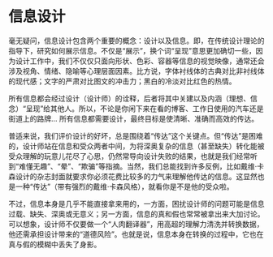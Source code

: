 # 信息设计

毫无疑问，信息设计包含两个重要的概念：设计以及信息。即，在传统设计理论的指导下，研究如何展示信息。不仅是“展示”，换个词“呈现”意思更加确切一些，因为设计工作中，我们不仅仅只面向形状、色彩、容器等信息的视觉映像，通常还会涉及视角、情绪、隐喻等心理层面因素。比方说，字体衬线体的古典对比非衬线体的现代感；文字的严肃对比图文的冲击力；黑白的冷淡对比红色的热情。

所有信息都会经过设计（设计师）的诠释，后者将其中关建以及内涵（理想、信念）“呈现”给其他人。所以，不论是你闲下来在看的博客、工作日使用的汽车还是街道上的路牌... 所有信息都需要设计，最终目标是使清晰、准确而高效的传达。

普适来说，我们评价设计的好坏，总是围绕着“传达”这个关键点。但“传达”是困难的，设计师站在信息和受众两者中间，为将深奥复杂的信息（甚至缺失）转化能被受众理解的玩意儿花尽了心思，仍然常导向设计失败的结果，也就是我们经常听到“难懂无趣”、“晕”、“欺骗”等指摘。当然，我们总能找到许多反例，比如戴维·卡森设计的杂志封面就要求你必须花费比较多的力气来理解他传达的信息。这显然也是一种“传达”（带有强烈的戴维·卡森风格），就看你是不是他的受众啦。

不过，信息本身是几乎不能直接拿来用的，一方面，困扰设计师的问题可能是信息过载、缺失、深奥或无意义；另一方面，信息的真和假也常常被拿出来大加讨论。可以想象，设计师不仅要做一个“人肉翻译器”，用高超的理解力清洗并转换数据，他还需承担设计带来的“道德风险”。也就是说，信息本身在转换的过程中，它也在真与假的模糊中丢失了身影。
